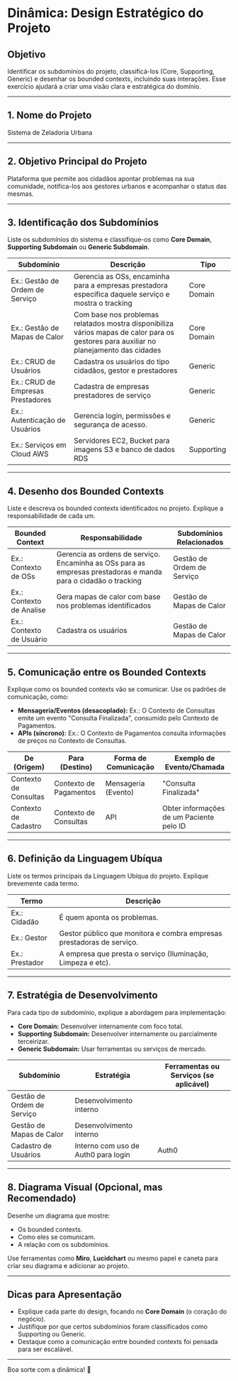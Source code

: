 # Dinâmica: Design Estratégico do Projeto

## Objetivo
Identificar os subdomínios do projeto, classificá-los (Core, Supporting, Generic) e desenhar os bounded contexts, incluindo suas interações. Esse exercício ajudará a criar uma visão clara e estratégica do domínio.

---

## 1. Nome do Projeto
Sistema de Zeladoria Urbana

---

## 2. Objetivo Principal do Projeto
Plataforma que permite aos cidadãos apontar problemas na sua comunidade, notifica-los aos gestores urbanos e acompanhar o status das mesmas.

---

## 3. Identificação dos Subdomínios
Liste os subdomínios do sistema e classifique-os como **Core Domain**, **Supporting Subdomain** ou **Generic Subdomain**.

| **Subdomínio**              | **Descrição**                                                                                      | **Tipo**         |
|-----------------------------|--------------------------------------------------------------------------------------------------|------------------|
| Ex.: Gestão de Ordem de Serviço | Gerencia as OSs, encaminha para a empresas prestadora especifica daquele serviço e mostra o tracking | Core Domain      |
| Ex.: Gestão de Mapas de Calor | Com base nos problemas relatados mostra disponibiliza vários mapas de calor para os gestores para auxiliar no planejamento das cidades | Core Domain      |
| Ex.: CRUD de Usuários | Cadastra os usuários do tipo cidadãos, gestor e prestadores                                             | Generic          |
| Ex.: CRUD de Empresas Prestadores| Cadastra de empresas prestadores de serviço                                            | Generic          |
| Ex.: Autenticação de Usuários | Gerencia login, permissões e segurança de acesso.                                            | Generic          |
| Ex.: Serviços em Cloud AWS  | Servidores EC2, Bucket para imagens S3 e banco de dados RDS                               | Supporting       |

---

## 4. Desenho dos Bounded Contexts
Liste e descreva os bounded contexts identificados no projeto. Explique a responsabilidade de cada um.

| **Bounded Context**           | **Responsabilidade**                                                                                 | **Subdomínios Relacionados** |
|-------------------------------|-----------------------------------------------------------------------------------------------------|-----------------------------|
| Ex.: Contexto de OSs    | Gerencia as ordens de serviço. Encaminha as OSs para as empresas prestadoras e manda para o cidadão o tracking | Gestão de Ordem de Serviço       |
| Ex.: Contexto de Analise    | Gera mapas de calor com base nos problemas identificados | Gestão de Mapas de Calor |
| Ex.: Contexto de Usuário    | Cadastra os usuários | Gestão de Mapas de Calor |

---

## 5. Comunicação entre os Bounded Contexts
Explique como os bounded contexts vão se comunicar. Use os padrões de comunicação, como:
- **Mensageria/Eventos (desacoplado):** Ex.: O Contexto de Consultas emite um evento "Consulta Finalizada", consumido pelo Contexto de Pagamentos.
- **APIs (síncrono):** Ex.: O Contexto de Pagamentos consulta informações de preços no Contexto de Consultas.

| **De (Origem)**              | **Para (Destino)**          | **Forma de Comunicação**    | **Exemplo de Evento/Chamada**                  |
|------------------------------|-----------------------------|-----------------------------|-----------------------------------------------|
| Contexto de Consultas        | Contexto de Pagamentos      | Mensageria (Evento)         | "Consulta Finalizada"                         |
| Contexto de Cadastro          | Contexto de Consultas      | API                         | Obter informações de um Paciente pelo ID      |



---

## 6. Definição da Linguagem Ubíqua
Liste os termos principais da Linguagem Ubíqua do projeto. Explique brevemente cada termo.

| **Termo**                    | **Descrição**                                                                                   |
|------------------------------|-----------------------------------------------------------------------------------------------|
| Ex.: Cidadão                | É quem aponta os problemas.                                                       |
| Ex.: Gestor                | Gestor público que monitora e combra empresas prestadoras de serviço.                                                      |
| Ex.: Prestador                 | A empresa que presta o serviço (Iluminação, Limpeza e etc).                                                 |

---

## 7. Estratégia de Desenvolvimento
Para cada tipo de subdomínio, explique a abordagem para implementação:
- **Core Domain:** Desenvolver internamente com foco total.
- **Supporting Subdomain:** Desenvolver internamente ou parcialmente terceirizar.
- **Generic Subdomain:** Usar ferramentas ou serviços de mercado.

| **Subdomínio**              | **Estratégia**                         | **Ferramentas ou Serviços (se aplicável)** |
|-----------------------------|---------------------------------------|-------------------------------------------|
| Gestão de Ordem de Serviço         | Desenvolvimento interno               |                                           |
| Gestão de Mapas de Calor          | Desenvolvimento interno               |                                           |
| Cadastro de Usuários        | Interno com uso de Auth0 para login   | Auth0                                     |

---

## 8. Diagrama Visual (Opcional, mas Recomendado)
Desenhe um diagrama que mostre:
- Os bounded contexts.
- Como eles se comunicam.
- A relação com os subdomínios.

Use ferramentas como **Miro**, **Lucidchart** ou mesmo papel e caneta para criar seu diagrama e adicionar ao projeto.

---

## Dicas para Apresentação
- Explique cada parte do design, focando no **Core Domain** (o coração do negócio).
- Justifique por que certos subdomínios foram classificados como Supporting ou Generic.
- Destaque como a comunicação entre bounded contexts foi pensada para ser escalável.

---

Boa sorte com a dinâmica! 🚀
